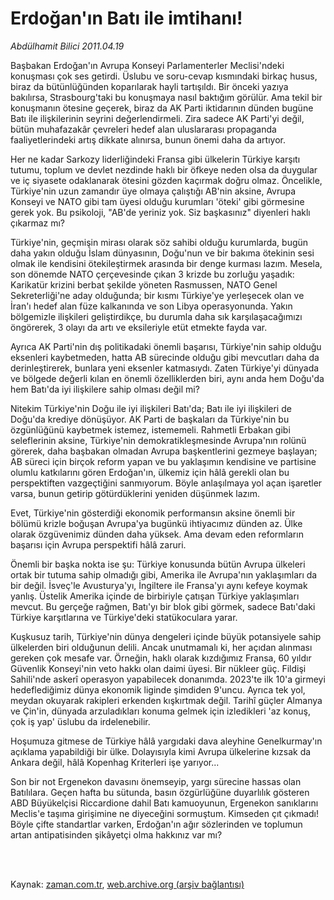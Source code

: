 # Erdoğan'ın Batı ile imtihanı!

*Abdülhamit Bilici 2011.04.19*

<td class="columnist-detail">
<p>Başbakan Erdoğan'ın Avrupa Konseyi Parlamenterler Meclisi'ndeki konuşması çok ses getirdi. Üslubu ve soru-cevap kısmındaki birkaç husus, biraz da bütünlüğünden koparılarak hayli tartışıldı. Bir önceki yazıya bakılırsa, Strasbourg'taki bu konuşmaya nasıl baktığım görülür. Ama tekil bir konuşmanın ötesine geçerek, biraz da AK Parti iktidarının dünden bugüne Batı ile ilişkilerinin seyrini değerlendirmeli. Zira sadece AK Parti'yi değil, bütün muhafazakâr çevreleri hedef alan uluslararası propaganda faaliyetlerindeki artış dikkate alınırsa, bunun önemi daha da artıyor.</p>
<p>
<div id="haberMetinDiv">
<p>Her ne kadar Sarkozy liderliğindeki Fransa gibi ülkelerin Türkiye karşıtı tutumu, toplum ve devlet nezdinde haklı bir öfkeye neden olsa da duygular ve iç siyasete odaklanarak ötesini gözden kaçırmak doğru olmaz. Öncelikle, Türkiye'nin uzun zamandır üye olmaya çalıştığı AB'nin aksine, Avrupa Konseyi ve NATO gibi tam üyesi olduğu kurumları 'öteki' gibi görmesine gerek yok. Bu psikoloji, "AB'de yeriniz yok. Siz başkasınız" diyenleri haklı çıkarmaz mı?
<p>Türkiye'nin, geçmişin mirası olarak söz sahibi olduğu kurumlarda, bugün daha yakın olduğu İslam dünyasının, Doğu'nun ve bir bakıma ötekinin sesi olmak ile kendisini ötekileştirmek arasında bir denge kurması lazım. Mesela, son dönemde NATO çerçevesinde çıkan 3 krizde bu zorluğu yaşadık: Karikatür krizini berbat şekilde yöneten Rasmussen, NATO Genel Sekreterliği'ne aday olduğunda; bir kısmı Türkiye'ye yerleşecek olan ve İran'ı hedef alan füze kalkanında ve son Libya operasyonunda. Yakın bölgemizle ilişkileri geliştirdikçe, bu durumla daha sık karşılaşacağımızı öngörerek, 3 olayı da artı ve eksileriyle etüt etmekte fayda var.
<p>Ayrıca AK Parti'nin dış politikadaki önemli başarısı, Türkiye'nin sahip olduğu eksenleri kaybetmeden, hatta AB sürecinde olduğu gibi mevcutları daha da derinleştirerek, bunlara yeni eksenler katmasıydı. Zaten Türkiye'yi dünyada ve bölgede değerli kılan en önemli özelliklerden biri, aynı anda hem Doğu'da hem Batı'da iyi ilişkilere sahip olması değil mi?
<p>Nitekim Türkiye'nin Doğu ile iyi ilişkileri Batı'da; Batı ile iyi ilişkileri de Doğu'da krediye dönüşüyor. AK Parti de başkaları da Türkiye'nin bu özgünlüğünü kaybetmek istemez, istememeli. Rahmetli Erbakan gibi seleflerinin aksine, Türkiye'nin demokratikleşmesinde Avrupa'nın rolünü görerek, daha başbakan olmadan Avrupa başkentlerini gezmeye başlayan; AB süreci için birçok reform yapan ve bu yaklaşımın kendisine ve partisine olumlu katkılarını gören Erdoğan'ın, ülkemiz için hâlâ gerekli olan bu perspektiften vazgeçtiğini sanmıyorum. Böyle anlaşılmaya yol açan işaretler varsa, bunun getirip götürdüklerini yeniden düşünmek lazım.
<p>Evet, Türkiye'nin gösterdiği ekonomik performansın aksine önemli bir bölümü krizle boğuşan Avrupa'ya bugünkü ihtiyacımız dünden az. Ülke olarak özgüvenimiz dünden daha yüksek. Ama devam eden reformların başarısı için Avrupa perspektifi hâlâ zaruri.
<p>Önemli bir başka nokta ise şu: Türkiye konusunda bütün Avrupa ülkeleri ortak bir tutuma sahip olmadığı gibi, Amerika ile Avrupa'nın yaklaşımları da bir değil. İsveç'le Avusturya'yı, İngiltere ile Fransa'yı aynı kefeye koymak yanlış. Üstelik Amerika içinde de birbiriyle çatışan Türkiye yaklaşımları mevcut. Bu gerçeğe rağmen, Batı'yı bir blok gibi görmek, sadece Batı'daki Türkiye karşıtlarına ve Türkiye'deki statükoculara yarar.
<p>Kuşkusuz tarih, Türkiye'nin dünya dengeleri içinde büyük potansiyele sahip ülkelerden biri olduğunun delili. Ancak unutmamalı ki, her açıdan alınması gereken çok mesafe var. Örneğin, haklı olarak kızdığımız Fransa, 60 yıldır Güvenlik Konseyi'nin veto hakkı olan daimi üyesi. Bir nükleer güç. Fildişi Sahili'nde askerî operasyon yapabilecek donanımda. 2023'te ilk 10'a girmeyi hedeflediğimiz dünya ekonomik liginde şimdiden 9'uncu. Ayrıca tek yol, meydan okuyarak rakipleri erkenden kışkırtmak değil. Tarihî güçler Almanya ve Çin'in, dünyada arzuladıkları konuma gelmek için izledikleri 'az konuş, çok iş yap' üslubu da irdelenebilir. 
<p>Hoşumuza gitmese de Türkiye hâlâ yargıdaki dava aleyhine Genelkurmay'ın açıklama yapabildiği bir ülke. Dolayısıyla kimi Avrupa ülkelerine kızsak da Ankara değil, hâlâ Kopenhag Kriterleri işe yarıyor...
<p>Son bir not Ergenekon davasını önemseyip, yargı sürecine hassas olan Batılılara. Geçen hafta bu sütunda, basın özgürlüğüne duyarlılık gösteren ABD Büyükelçisi Riccardione dahil Batı kamuoyunun, Ergenekon sanıklarını Meclis'e taşıma girişimine ne diyeceğini sormuştum. Kimseden çıt çıkmadı! Böyle çifte standartlar varken, Erdoğan'ın ağır sözlerinden ve toplumun artan antipatisinden şikâyetçi olma hakkınız var mı? </p></p></p></p></p></p></p></p></p></div>
</p>


<p><br>
		 </br></p></td>

Kaynak: [zaman.com.tr](http://zaman.com.tr/yazar.do?yazino=1123244), [web.archive.org (arşiv bağlantısı)](http://web.archive.org/web/20110828053705/http://www.zaman.com.tr:80/yazar.do?yazino=1123244)
